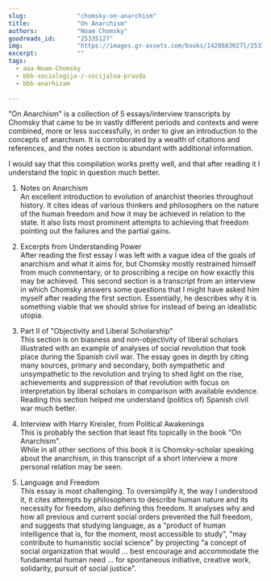 ```yaml
---
slug:              "chomsky-on-anarchism"
title:             "On Anarchism"
authors:           "Noam Chomsky"
goodreads_id:      "25335127"
img:               "https://images.gr-assets.com/books/1428683027l/25335127.jpg"
excerpt:           ""
tags:
  - aaa-Noam-Chomsky
  - bbb-sociologija-/-socijalna-pravda
  - bbb-anarhizam
  
---
```


"On Anarchism" is a collection of 5 essays/interview transcripts by Chomsky that came to be in vastly different periods 
and contexts and were combined, more or less successfully, in order to give an introduction to the concepts of anarchism. 
It is corroborated by a wealth of citations and references, and the notes section is abundant with additional information.

I would say that this compilation works pretty well, and that after reading it I understand the topic in question much better.

1. Notes on Anarchism  
An excellent introduction to evolution of anarchist theories throughout history. It cites ideas of various thinkers and 
philosophers on the nature of the human freedom and how it may be achieved in relation to the state. It also lists most 
prominent attempts to achieving that freedom pointing out the failures and the partial gains.

2. Excerpts from Understanding Power  
After reading the first essay I was left with a vague idea of the goals of anarchism and what it aims for, but Chomsky 
mostly restrained himself from much commentary, or to proscribing a recipe on how exactly this may be achieved. This second 
section is a transcript from an interview in which Chomsky answers some questions that I might have asked him myself 
after reading the first section. Essentially, he describes why it is something viable that we should strive for instead 
of being an idealistic utopia.

3. Part II of "Objectivity and Liberal Scholarship"  
This section is on biasness and non-objectivity of liberal scholars illustrated with an example of analyses of social 
revolution that took place during the Spanish civil war. The essay goes in depth by citing many sources, primary and 
secondary, both sympathetic and unsympathetic to the revolution and trying to shed light on the rise, achievements and 
suppression of that revolution with focus on interpretation by liberal scholars in comparison with available evidence. 
Reading this section helped me understand (politics of) Spanish civil war much better.

4. Interview with Harry Kreisler, from Political Awakenings  
This is probably the section that least fits topically in the book "On Anarchism".  
While in all other sections of this book it is Chomsky-scholar speaking about the anarchism, in this transcript of a 
short interview a more personal relation may be seen.

5. Language and Freedom  
This essay is most challenging. To oversimplify it, the way I understood it, it cites attempts by philosophers to describe 
human nature and its necessity for freedom, also defining this freedom. It analyses why and how all previous and current 
social orders prevented the full freedom, and suggests that studying language, as a "product of human intelligence that 
is, for the moment, most accessible to study", "may contribute to humanistic social science" by projecting "a concept of 
social organization that would ... best encourage and accommodate the fundamental human need ... for spontaneous 
initiative, creative work, solidarity, pursuit of social justice".